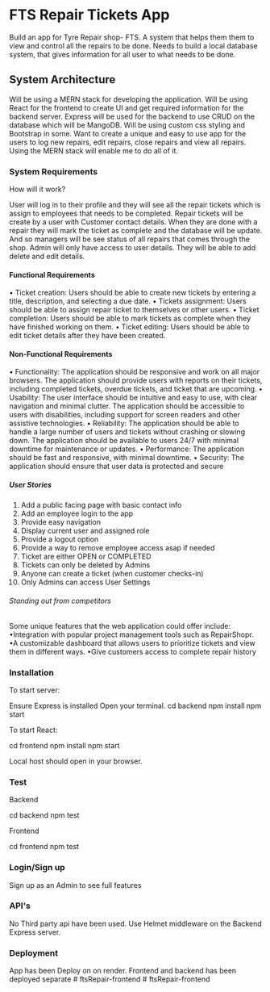 # FTS Repair Tickets App

Build an app for Tyre Repair shop- FTS. A system that helps them them to view and control all the repairs to be done. Needs to build a local database system, that gives information for all user to what needs to be done.

## System Architecture

Will be using a MERN stack for developing the application. Will be using React for the frontend to create UI and get required information for the backend server. Express will be used for the backend to use CRUD on the database which will be MangoDB. Will be using custom css styling and Bootstrap in some. Want to create a unique and easy to use app for the users to log new repairs, edit repairs, close repairs and view all repairs. Using the MERN stack will enable me to do all of it.

### System Requirements

How will it work?

User will log in to their profile and they will see all the repair tickets which is assign to employees that needs to be completed. Repair tickets will be create by a user with Customer contact details. When they are done with a repair they will mark the ticket as complete and the database will be update. And so managers will be see status of all repairs that comes through the shop. Admin will only have access to user details. They will be able to add delete and edit details.

#### Functional Requirements

•	Ticket creation: Users should be able to create new tickets by entering a title, description, and selecting a due date.
•	Tickets assignment: Users should be able to assign repair ticket to themselves or other users.
•	Ticket completion: Users should be able to mark tickets as complete when they have finished working on them.
•	Ticket editing: Users should be able to edit ticket details after they have been created.

#### Non-Functional Requirements

•	Functionality: The application should be responsive and work on all major browsers. The application should provide users with reports on their tickets, including completed tickets, overdue tickets, and ticket that are upcoming.
•	Usability: The user interface should be intuitive and easy to use, with clear navigation and minimal clutter. The application should be accessible to users with disabilities, including support for screen readers and other assistive technologies.
•	Reliability: The application should be able to handle a large number of users and tickets without crashing or slowing down. The application should be available to users 24/7 with minimal downtime for maintenance or updates.
•	Performance: The application should be fast and responsive, with minimal downtime.
•	Security: The application should ensure that user data is protected and secure

##### User Stories

1. Add a public facing page with basic contact info 
2. Add an employee login to the app 
3. Provide easy navigation
4. Display current user and assigned role 
5. Provide a logout option 
6. Provide a way to remove employee access asap if needed 
7. Ticket are either OPEN or COMPLETED 
8. Tickets can only be deleted by Admins 
9. Anyone can create a ticket (when customer checks-in)
10. Only Admins can access User Settings 

###### Standing out from competitors 
Some unique features that the web application could offer include:
•Integration with popular project management tools such as RepairShopr.
•A customizable dashboard that allows users to prioritize tickets and view them in different ways.
•Give customers access to complete repair history

### Installation
To start server:

Ensure Express is installed Open your terminal. cd backend npm install npm start

To start React:

cd frontend npm install npm start

Local host should open in your browser.

### Test
Backend

cd backend npm test

Frontend

cd frontend npm test

### Login/Sign up

Sign up as an Admin to see full features

### API's

No Third party api have been used.
Use Helmet middleware on the Backend Express server.

### Deployment

App has been Deploy on on render.
Frontend and backend has been deployed separate
#   f t s R e p a i r - f r o n t e n d 
 
 #   f t s R e p a i r - f r o n t e n d  
 